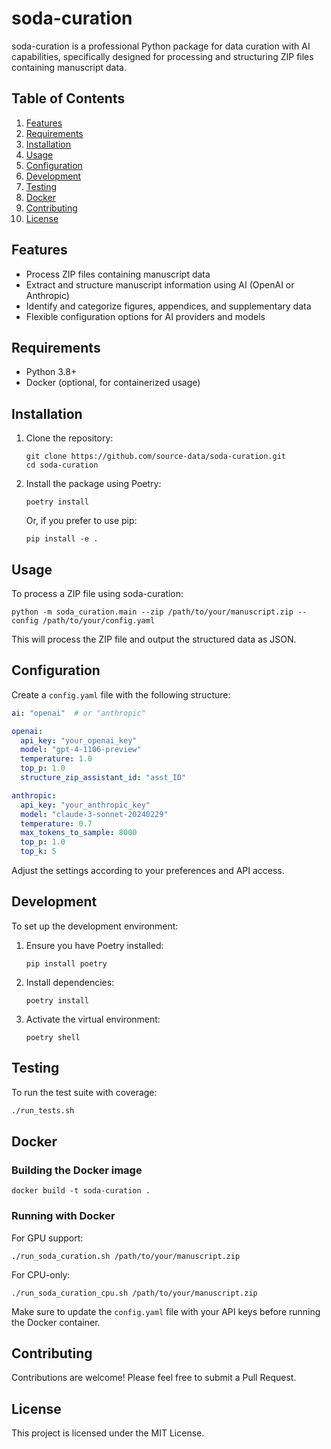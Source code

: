 # soda-curation

soda-curation is a professional Python package for data curation with AI capabilities, specifically designed for processing and structuring ZIP files containing manuscript data.

## Table of Contents

1. [Features](#features)
2. [Requirements](#requirements)
3. [Installation](#installation)
4. [Usage](#usage)
5. [Configuration](#configuration)
6. [Development](#development)
7. [Testing](#testing)
8. [Docker](#docker)
9. [Contributing](#contributing)
10. [License](#license)

## Features

- Process ZIP files containing manuscript data
- Extract and structure manuscript information using AI (OpenAI or Anthropic)
- Identify and categorize figures, appendices, and supplementary data
- Flexible configuration options for AI providers and models

## Requirements

- Python 3.8+
- Docker (optional, for containerized usage)

## Installation

1. Clone the repository:
   ```
   git clone https://github.com/source-data/soda-curation.git
   cd soda-curation
   ```

2. Install the package using Poetry:
   ```
   poetry install
   ```

   Or, if you prefer to use pip:
   ```
   pip install -e .
   ```

## Usage

To process a ZIP file using soda-curation:

```
python -m soda_curation.main --zip /path/to/your/manuscript.zip --config /path/to/your/config.yaml
```

This will process the ZIP file and output the structured data as JSON.

## Configuration

Create a `config.yaml` file with the following structure:

```yaml
ai: "openai"  # or "anthropic"

openai:
  api_key: "your_openai_key"
  model: "gpt-4-1106-preview"
  temperature: 1.0
  top_p: 1.0
  structure_zip_assistant_id: "asst_ID"

anthropic:
  api_key: "your_anthropic_key"
  model: "claude-3-sonnet-20240229"
  temperature: 0.7
  max_tokens_to_sample: 8000
  top_p: 1.0
  top_k: 5
```

Adjust the settings according to your preferences and API access.

## Development

To set up the development environment:

1. Ensure you have Poetry installed:
   ```
   pip install poetry
   ```

2. Install dependencies:
   ```
   poetry install
   ```

3. Activate the virtual environment:
   ```
   poetry shell
   ```

## Testing

To run the test suite with coverage:

```bash
./run_tests.sh
```


## Docker

### Building the Docker image

```
docker build -t soda-curation .
```

### Running with Docker

For GPU support:
```
./run_soda_curation.sh /path/to/your/manuscript.zip
```

For CPU-only:
```
./run_soda_curation_cpu.sh /path/to/your/manuscript.zip
```

Make sure to update the `config.yaml` file with your API keys before running the Docker container.

## Contributing

Contributions are welcome! Please feel free to submit a Pull Request.

## License

This project is licensed under the MIT License.